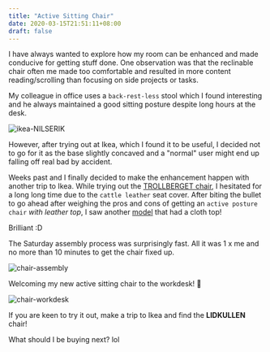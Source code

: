 ```yaml
---
title: "Active Sitting Chair"
date: 2020-03-15T21:51:11+08:00
draft: false
---
```


I have always wanted to explore how my room can be enhanced and made conducive for getting stuff done. One observation was that the reclinable chair often me made too comfortable and resulted in more content reading/scrolling than focusing on side projects or tasks. 

My colleague in office uses a `back-rest-less` stool which I found interesting and he always maintained a good sitting posture despite long hours at the desk.

![ikea-NILSERIK](https://www.ikea.com/sg/en/images/products/nilserik-standing-support-white-vissle-grey__0727399_PE735651_S5.JPG?f=xxl)

However, after trying out at Ikea, which I found it to be useful, I decided not to go for it as the base slightly concaved and a "normal" user might end up falling off real bad by accident.

Weeks past and I finally decided to make the enhancement happen with another trip to Ikea. While trying out the [TROLLBERGET chair](https://www.ikea.com/sg/en/p/trollberget-active-sit-stand-support-glose-black-80388257/), I hesitated for a long long time due to the `cattle leather` seat cover. After biting the bullet to go ahead after weighing the pros and cons of getting an `active posture chair` _with leather top_, I saw another [model](https://www.ikea.com/sg/en/p/lidkullen-active-sit-stand-support-gunnared-beige-80445781/) that had a cloth top! 

Brilliant :D

The Saturday assembly process was surprisingly fast. All it was 1 x me and no more than 10 minutes to get the chair fixed up.  

![chair-assembly](//img/active-sitting-chair/chair-assembly.jpg)

Welcoming my new active sitting chair to the workdesk! 🎉

![chair-workdesk](//img/active-sitting-chair/chair-workdesk.jpg)



If you are keen to try it out, make a trip to Ikea and find the **LIDKULLEN** chair!

What should I be buying next? lol